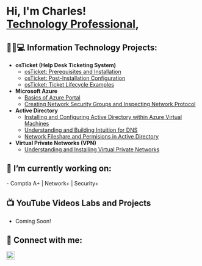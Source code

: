 <h1>Hi, I'm Charles! <br/><a href="https://github.com/CharlesBooker1"></a> <a href="https://www.linkedin.com/in/charles-booker/">Technology Professional</a>, </h1>

<h2>👨‍💻💻 Information Technology Projects:</h2>

- <b>osTicket (Help Desk Ticketing System)</b>
  - [osTicket: Prerequisites and Installation](https://github.com/CharlesBooker1/osTicket-Prerequisites-Installation)
  - [osTicket: Post-Installation Configuration](https://github.com/CharlesBooker1/osTicket-Post-Installation-Configuration)
  - [osTicket: Ticket Lifecycle Examples](https://github.com/CharlesBooker1/osTicket-Ticket-Lifecycle-Examples)
- <b>Microsoft Azure</b>
  - [Basics of Azure Portal](https://github.com/CharlesBooker1/Basics-of-Azure-Portal)
  - [Creating Network Security Groups and Inspecting Network Protocol](https://github.com/CharlesBooker1/Network-Security-Groups-NSGs-and-Inspecting-Network-Protocols)
- <b>Active Directory</b>
  - [Installing and Configuring Active Directory within Azure Virtual Machines](https://github.com/CharlesBooker1/Configure-Active-Directory/)
  - [Understanding and Building Intuition for DNS](https://github.com/CharlesBooker1/Understanding-and-Building-Intuition-For-DNS)
  - [Network Fileshare and Permisions in Active Directory](https://github.com/CharlesBooker1/Network-File-Share-and-Permissions)
- <b>Virtual Private Networks (VPN)</b>
  - [Understanding and Installing Virtual Private Networks](https://github.com/CharlesBooker1/Understanding-and-Installing-Virtual-Private-Networks)
<h2>🔭 I’m currently working on: </h2>
  - Comptia A+ | Network+ | Security+
<h2>📺 YouTube Videos Labs and Projects </h2>

- Coming Soon!
  
<h2> 🤳 Connect with me:</h2>

[<img align="left" alt="CharlesBooker | LinkedIn" width="22px" src="https://cdn.jsdelivr.net/npm/simple-icons@v3/icons/linkedin.svg" />][linkedin]


[linkedin]: https://linkedin.com/in/charles-booker/

<!--
**joshmadakor1/joshmadakor1** is a ✨ _special_ ✨ repository because its `README.md` (this file) appears on your GitHub profile.

Here are some ideas to get you started:

- 🔭 I’m currently working on ...
- 🌱 I’m currently learning ...
- 👯 I’m looking to collaborate on ...
- 🤔 I’m looking for help with ...
- 💬 Ask me about ...
- 📫 How to reach me: ...
- 😄 Pronouns: ...
- ⚡ Fun fact: ...
-->
